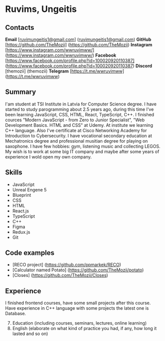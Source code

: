 # Ruvims, Ungeitis

## Contacts

**Email** [ruvimungeitis1@gmail.com] (ruvimungeitis1@gmail.com)
**GitHub** [https://github.com/TheMozii] (https://github.com/TheMozii)
**Instagram** [https://www.instagram.com/wwruvimww/] (https://www.instagram.com/wwruvimww/)
**Facebook** [https://www.facebook.com/profile.php?id=100020920110387] (https://www.facebook.com/profile.php?id=100020920110387)
**Discord** [themozii] (themozii)
**Telegram** [https://t.me/wwruvimww] (https://t.me/wwruvimww)

## Summary

I'am student at TSI Institute in Latvia for Computer Science degree. I have started to study parogramming about 2.5 years ago, during this time I've been learning JavaScript, CSS, HTML, React, TypeScript, C++. I finished cources "Modern JavaScript - from Zero to Junior Specialist", "Web Development Basics. HTML and CSS" at Udemy. At institute we learning C++ language. Also I've certificate at Cisco Networking Academy for Introduction to Cybersecurity.
I have vocational secondary education at Mechatronics degree and professional musitian degree for playing on saxophone.
I have few hobbies: gym, listening music and collecting LEGOS.
My wish is to work at some big IT company and maybe after some years of experience I wold open my own company.

## Skills

- JavaScript
- Unreal Engene 5
- Blueprint
- CSS
- HTML
- React.js
- TypeScript
- C++
- Figma
- Redux.js
- Git

## Code examples

- [RECO project] (https://github.com/ppmarkek/RECO)
- [Calculator named Potato] (https://github.com/TheMozii/potato)
- [Closes] (https://github.com/TheMozii/Closes)

## Experience 

I finished frontend courses, have some small projects after this course. Have experience in C++ language with some projects the latest one is Database.

7. Education (including courses, seminars, lectures, online learning)
8. English (elaborate on what kind of practice you had, if any, how long it lasted and so on)